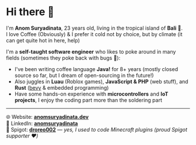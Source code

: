 # Hi there 👋  

I'm **Anom Suryadinata**, 23 years old, living in the tropical island of **Bali** 🌴.  
I love Coffee (Obviously) & I prefer it cold not by choice, but by climate (it can get quite hot in here, help)    

I'm a **self-taught software engineer** who likes to poke around in many fields (sometimes they poke back with bugs 🐛):  
- I've been writing coffee language **Java!** for 8+ years (mostly closed source so far, but I dream of open-sourcing in the future!)  
- Also juggles in **Luau** (Roblox games), **JavaScript & PHP** (web stuff), and **Rust** ([bevy](https://bevy.org/) & embedded programming)  
- Have some hands-on experience with **microcontrollers** and **IoT projects**, I enjoy the coding part more than the soldering part  

---

🌐 Website: [**anomsuryadinata.dev**](https://anomsuryadinata.dev)  
📨 LinkedIn: [**anomsuryadinata**](https://www.linkedin.com/in/anom-suryadinata-012396243/)  
🐚 Spigot: [**droreo002**](https://www.spigotmc.org/members/droreo002.416123/) — *yes, I used to code Minecraft plugins (proud Spigot supporter ❤️)*  
